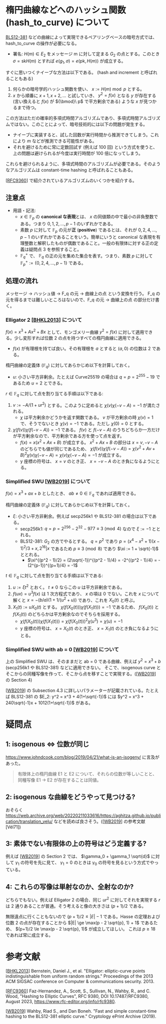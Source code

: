 # 楕円曲線などへのハッシュ関数 (hash_to_curve) について
[BLS12-381](https://hackmd.io/@benjaminion/bls12-381) などの曲線によって実現できるペアリングベースの暗号方式では、hash_to_curve の操作が必要になる。

- 署名: $H(m) \in E_2$ をメッセージ m に対して定まる $G_2$ の点とする。このとき $\sigma = \mathrm{sk}H(m)$ とすれば $e(g_1,\sigma) = e(\mathrm{pk}, H(m))$ が成立する。

すぐに思いつくナイーブな方法は以下である。 (hash and increment と呼ばれることもある)

1. 何らかの暗号学的ハッシュ関数を使い、 $x := H(m) \bmod p$ とする。
2. $x$ から順番に $x+1, x+2,\ldots$ と試していき、 $y^2 = f(x)$ となる $y$ が存在する (言い換えると $f(x)$ が ${\bmod}\ p$ で平方剰余である) ような $x$ が見つかるまで待つ。

この方法はただの確率的多項式時間アルゴリズムであり、多項式時間アルゴリズムではない。このことによって、暗号技術的には以下の問題が発生する。
- ナイーブに実装すると、試した回数が実行時間から推測できてしまう。これにより $m$ などが推測できる可能性がある。
- それを避けるために常に定数回試す (例えば 100 回) という方式を使うと、上の問題は避けられるが今度は実行時間が 100 倍になってしまう。

これらを避けられるように、多項式時間のアルゴリズムが必要である。そのようなアルゴリズムは constant-time hashing と呼ばれることもある。

[[RFC9360]] で紹介されているアルゴリズムのいくつかを紹介する。

## 注意点
- 用語・記法:
  - $x \in \mathbb{F} _ p$ の **canonical な表現**とは、 $x$ の同値類の中で最小の非負整数である。つまり $0, 1, 2, \ldots, p-1$ のいずれかである。
  - 素数 $p$ に対して $\mathbb{F} _ p$ の元が**正** (**positive**) であるとは、それが $0, 2, 4, \ldots, p-1$ のいずれかであることをいう。簡単にいうと canonical な表現を有理整数と解釈したものが偶数であること。一般の有限体に対する正の定義は疑問点 3 を参照すること。
  - $\mathbb{F} _ q ^ +$ で、 $\mathbb{F} _ q$ の正の元を集めた集合を表す。つまり、素数 $p$ に対して $\mathbb{F} _ p^+ := \lbrace 0, 2, 4, \ldots, p-1\rbrace$ である。

## 処理の流れ
メッセージ -> ハッシュ値 -> F_q の元 -> 曲線上の点 という変換を行う。 F_q の元を得るまでは難しいところはないので、F_q の元 -> 曲線上の点 の部分だけ書く。

### Elligator 2 [[BHKL2013]] について
$f(x) = x^3 + Ax^2 + Bx$ として、モンゴメリー曲線 $y^2 = f(x)$ に対して適用できる。少し変形すれば位数 2 の点を持つすべての楕円曲線に適用できる。
- $f(x)$ が有理根を持てば良い。その有理根を $a$ とすると $(a,0)$ の位数は 2 である。

楕円曲線の定義体 ($\mathbb{F} _ {q}$) に対してあらかじめ以下を計算しておく。
- $u$: 小さい平方非剰余。たとえば Curve25519 の場合は $q = p = 2^{255} - 19$ であるため $u=2$ とできる。

$r \in \mathbb{F} _ {q}$ に対して点を割り当てる手順は以下である:
1. $v := -A / (1 + ur^2)$ とする。このように定めると $\chi(v)\chi(-v-A) = -1$ が満たされる。
    - $\chi$ は平方剰余かどうかを返す関数である。 $v$ が平方剰余の時 $\chi(v) = 1$ で、そうでないとき $\chi(v) = -1$ である。ただし $\chi(0) = 0$ とする。
2. $\chi(f(v))\chi(f(-v-A)) = -1$ である。 $f(v)$ と $f(-v-A)$ のうちどちらか一方だけが平方剰余なので、平方剰余である方を使って点を返す。
    - $f(x) = x(x^2 + Ax + B)$ が成立する。 $x^2 + Ax + B$ の部分は $x = v, -v-A$ のどちらでも値が同じであるため、 $\chi(f(v))\chi(f(-v-A)) = \chi(v^2 + Av + B)^2 \chi(v)\chi(-v-A) = \chi(v)\chi(-v-A) = -1$ が成立する。
    - y 座標の符号は、 $x = v$ のとき正、 $x = -v-A$ のとき負になるようにとる。

### Simplified SWU [[WB2019]] について
$f(x) = x^3 + ax + b$ としたとき、 $ab \ne 0 \in \mathbb{F} _ {q}$ であれば適用できる。

楕円曲線の定義体 ($\mathbb{F} _ {q}$) に対してあらかじめ以下を計算しておく。
- $\xi$: 小さい平方非剰余。例えば secp256k1 や BLS12-381 の場合は以下である。
  - secp256k1: $q = p = 2^{256} - 2^{32} - 977 \equiv 3 \pmod 4$ なので $\xi := -1$ ととれる。
  - BLS12-381: $G_2$ の方でやるとする。 $q = p^2$ であり $p = (x^4 - x^2 + 1)(x - 1)^2/3 + x, 2^{16} | x$ であるため $p \equiv 3 \pmod{8}$ であり $\xi := 1 + \sqrt{-1}$ ととれる。
    - $\xi^{(p^2 - 1)/2} = (2\sqrt{-1})^{(p^2 - 1)/4} = -2^{(p^2 - 1)/4} = -(2^{p-1})^{(p+1)/4} = -1$

$t \in \mathbb{F} _ {q}$ に対して点を割り当てる手順は以下である:
1. $u := \xi t^2$ とおく。 $t \neq 0$ ならこの $u$ は平方非剰余である。
2. $f(ux) = u^3f(x)$ は 1 次方程式であり、 $x$ の項は 0 でない。これを $x$ について解くと $x = -(b/a)(1 + 1/(u^2+u))$ であり、これを $X_0(t)$ と呼ぶ。
3. $X_1(t) := uX_0(t)$ とする。 $\chi(f(X_0(t)))\chi(f(X_1(t))) = -1$ であるため、 $f(X_0(t))$ と $f(X_1(t))$ のどちらかは平方剰余なのでそちらを採用する。
    - $\chi(f(X_0(t)))\chi(f(X_1(t))) = \chi(f(X_0(t)))^2\chi(u^3) = \chi(u) = -1$
    - y 座標の符号は、 $x = X_0(t)$ のとき正、 $x = X_1(t)$ のとき負になるようにとる。

### Simplified SWU with ab = 0 [[WB2019]] について
上の Simplified SWU は、そのままだと ab = 0 である曲線、例えば $y^2 = x^3 + b$ (secp256k1 や BLS12-381) などに適用できない。
そこで、isogenous curve とそこからの同種写像を作って、そこから点を移すことで実現する。([[WB2019]] の Section 4)

[[WB2019]] の Subsection 4.3 に詳しいパラメーターが記載されている。たとえば BLS12-381 の $E_2: y^2 = x^3 + 4(1+\sqrt{-1})$ には $y^2 = x^3 + 240\sqrt{-1}x + 1012(1+\sqrt{-1})$ がある。

# 疑問点
## 1: isogenous <=> 位数が同じ
https://www.johndcook.com/blog/2019/04/21/what-is-an-isogeny/ に言及があった。
> 有限体上の楕円曲線 E1 と E2 について、それらの位数が等しいことと、同種写像 E1 -> E2 が存在することは同値。

## 2: isogenous な曲線をどうやって見つける?
おそらく https://web.archive.org/web/20220211033616/https://aghitza.github.io/publication/translation_velu/ などを読めば良さそう。([[WB2019]] の参考文献 [Vél71])

## 3: 素体でない有限体の上の符号はどう定義する?
例えば [[WB2019]] の Section 2 では、 $\gamma_0 + \gamma_1 \sqrt{d}$ に対して $\gamma_1$ の符号を先に見て、 $\gamma_1 = 0$ のときは $\gamma_0$ の符号を見るという方式でやっている。

## 4: これらの写像は単射なのか、全射なのか?
どちらでもない。例えば Elligator 2 の場合、同じ $ur^2$ に対してそれを実現する $r$ は 2 通りあることが普通。そう考えると像の大きさは $(p+1)/2$ である。

無限遠点に行くこともないので $(p+1)/2 \le |E| - 1$ である。Hasse の定理および位数 2 の点が存在することから $|E| \ge \max(p - 2 \sqrt{p}, 1) + 1$ であるため、 $(p+1)/2 \le \max(p - 2 \sqrt{p}, 1)$ が成立してほしい。
これは $p \ge 18$ であれば常に成立する。

# 参考文献
[[BHKL2013]] Bernstein, Daniel J., et al. "Elligator: elliptic-curve points indistinguishable from uniform random strings." Proceedings of the 2013 ACM SIGSAC conference on Computer & communications security. 2013.

[[RFC9360]] Faz-Hernandez, A., Scott, S., Sullivan, N., Wahby, R., and C. Wood, "Hashing to Elliptic Curves", RFC 9380, DOI 10.17487/RFC9380, August 2023, <https://www.rfc-editor.org/info/rfc9380>.

[[WB2019]] Wahby, Riad S., and Dan Boneh. "Fast and simple constant-time hashing to the BLS12-381 elliptic curve." Cryptology ePrint Archive (2019).

[BHKL2013]: https://dl.acm.org/doi/pdf/10.1145/2508859.2516734

[RFC9360]: https://www.rfc-editor.org/info/rfc9380

[WB2019]: https://eprint.iacr.org/2019/403
